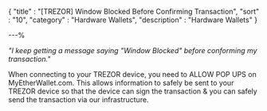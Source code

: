 {
"title"       : "[TREZOR] Window Blocked Before Confirming Transaction",
"sort"        : "10",
"category"    : "Hardware Wallets",
"description" : "Hardware Wallets"
}

---%


*"I keep getting a message saying "Window Blocked" before conforming my transaction."*

When connecting to your TREZOR device, you need to ALLOW POP UPS on MyEtherWallet.com. This allows information to safely be sent to your TREZOR device so that the device can sign the transaction & you can safely send the transaction via our infrastructure.
